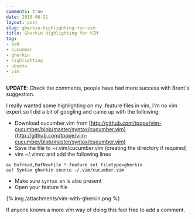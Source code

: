 ```yaml
---
comments: true
date: 2010-06-21
layout: post
slug: gherkin-highlighting-for-vim
title: Gherkin Highlighting for VIM
tag:
- bdd
- cucumber
- gherkin
- highlighting
- ubuntu
- vim
---
```


**UPDATE**: Check the comments, people have had more success with Brent's suggestion.

I really wanted some highlighting on my .feature files in vim, I'm no vim expert so I did a bit of googling and came up with the following:
	
* Download cucumber.vim from [http://github.com/tpope/vim-cucumber/blob/master/syntax/cucumber.vim](http://github.com/tpope/vim-cucumber/blob/master/syntax/cucumber.vim)
* Save the file to ~/.vim/cucumber.vim (creating the directory if required)
* vim ~/.vimrc and add the following lines
``` vim
au Bufread,BufNewFile *.feature set filetype=gherkin
au! Syntax gherkin source ~/.vim/cucumber.vim
```
* Make sure `syntax on` is also present
* Open your feature file

{% img /attachments/vim-with-gherkin.png %}

If anyone knows a more _vim_ way of doing this feel free to add a comment.
